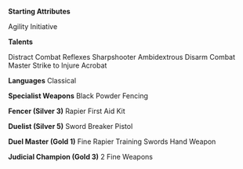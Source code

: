 **Starting Attributes**

Agility
Initiative

**Talents**

Distract
Combat Reflexes
Sharpshooter
Ambidextrous
Disarm
Combat Master
Strike to Injure
Acrobat

**Languages**
Classical

**Specialist Weapons**
Black Powder
Fencing

**Fencer (Silver 3)**
Rapier
First Aid Kit

**Duelist (Silver 5)**
Sword Breaker
Pistol

**Duel Master (Gold 1)**
Fine Rapier
Training Swords
Hand Weapon

**Judicial Champion (Gold 3)**
2 Fine Weapons